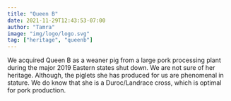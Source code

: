 ```yaml
---
title: "Queen B"
date: 2021-11-29T12:43:53-07:00
author: "Tamra"
image: "img/logo/logo.svg"
tag: ["heritage", "queenb"]
---
```


We acquired Queen B as a weaner pig from a large pork processing plant during the major 2019 Eastern states shut down. We are not sure of her heritage. Although, the piglets she has produced for us are phenomenal in stature. We do know that she is a Duroc/Landrace cross, which is optimal for pork production.
